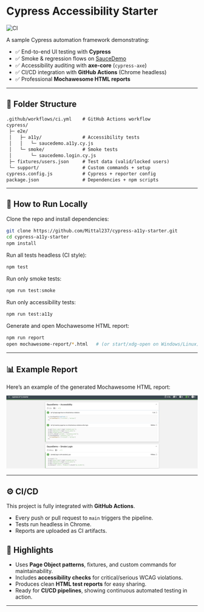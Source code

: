 # Cypress Accessibility Starter

![CI](https://github.com/Mittal237/cypress-a11y-starter/actions/workflows/ci.yml/badge.svg)

A sample Cypress automation framework demonstrating:

- ✅ End-to-end UI testing with **Cypress**
- ✅ Smoke & regression flows on [SauceDemo](https://www.saucedemo.com)
- ✅ Accessibility auditing with **axe-core** (`cypress-axe`)
- ✅ CI/CD integration with **GitHub Actions** (Chrome headless)
- ✅ Professional **Mochawesome HTML reports**

---

## 📂 Folder Structure
```
.github/workflows/ci.yml    # GitHub Actions workflow
cypress/
 ├─ e2e/
 │   ├─ a11y/               # Accessibility tests
 │   │   └─ saucedemo.a11y.cy.js
 │   └─ smoke/              # Smoke tests
 │       └─ saucedemo.login.cy.js
 ├─ fixtures/users.json     # Test data (valid/locked users)
 └─ support/                # Custom commands + setup
cypress.config.js           # Cypress + reporter config
package.json                # Dependencies + npm scripts
```

---

## 🚀 How to Run Locally

Clone the repo and install dependencies:
```bash
git clone https://github.com/Mittal237/cypress-a11y-starter.git
cd cypress-a11y-starter
npm install
```

Run all tests headless (CI style):
```bash
npm test
```

Run only smoke tests:
```bash
npm run test:smoke
```

Run only accessibility tests:
```bash
npm run test:a11y
```

Generate and open Mochawesome HTML report:
```bash
npm run report
open mochawesome-report/*.html   # (or start/xdg-open on Windows/Linux)
```

---

## 📊 Example Report

Here’s an example of the generated Mochawesome HTML report:

![Example Report](./screenshot-report.jpg)

---

## ⚙️ CI/CD

This project is fully integrated with **GitHub Actions**.  
- Every push or pull request to `main` triggers the pipeline.  
- Tests run headless in Chrome.  
- Reports are uploaded as CI artifacts.  

## 🎯 Highlights

- Uses **Page Object patterns**, fixtures, and custom commands for maintainability.  
- Includes **accessibility checks** for critical/serious WCAG violations.  
- Produces clean **HTML test reports** for easy sharing.  
- Ready for **CI/CD pipelines**, showing continuous automated testing in action.  

---
